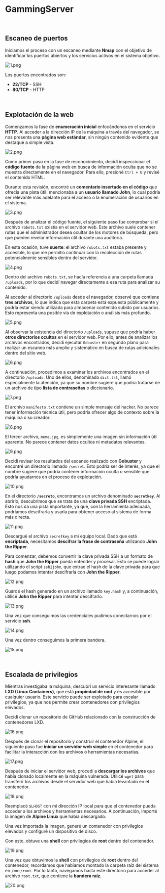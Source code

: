 # GammingServer

<br>

## Escaneo de puertos

Iniciamos el proceso con un escaneo mediante **Nmap** con el objetivo de identificar los puertos abiertos y los servicios activos en el sistema objetivo.

![1.png](./_resources/1.png)

Los puertos encontrados son:

- **22/TCP** - SSH
- **80/TCP** - HTTP

<br>

## Explotación de la web

Comenzamos la fase de **enumeración inicial** enfocándonos en el servicio **HTTP**. Al acceder a la dirección IP de la máquina a través del navegador, se nos presenta una **página web estándar**, sin ningún contenido evidente que destaque a simple vista.

![2.png](./_resources/2.png)

Como primer paso en la fase de reconocimiento, decidí inspeccionar el **código fuente** de la página web en busca de información oculta que no se muestra directamente en el navegador. Para ello, presioné `Ctrl + U` y revisé el contenido HTML.

Durante esta revisión, encontré un **comentario insertado en el código** que ofrecía una pista útil: mencionaba a un **usuario llamado John**, lo cual podría ser relevante más adelante para el acceso o la enumeración de usuarios en el sistema.

![3.png](./_resources/3.png)

Después de analizar el código fuente, el siguiente paso fue comprobar si el archivo `robots.txt` existía en el servidor web. Este archivo suele contener rutas que el administrador desea ocultar de los motores de búsqueda, pero que pueden revelar información útil durante una auditoría.

En esta ocasión, tuve **suerte**: el archivo `robots.txt` estaba presente y accesible, lo que me permitió continuar con la recolección de rutas potencialmente sensibles dentro del servidor.

![4.png](./_resources/4.png)

Dentro del archivo `robots.txt`, se hacía referencia a una carpeta llamada `/uploads`, por lo que decidí navegar directamente a esa ruta para analizar su contenido.

Al acceder al directorio `/uploads` desde el navegador, observé que contiene **tres archivos**, lo que indica que esta carpeta está expuesta públicamente y podría estar siendo utilizada para almacenar contenido subido por usuarios. Esto representa una posible vía de explotación o análisis más profundo.

![5.png](./_resources/5.png)

Al observar la existencia del directorio `/uploads`, supuse que podría haber **otros directorios ocultos** en el servidor web. Por ello, antes de analizar los archivos encontrados, decidí ejecutar `Gobuster` en segundo plano para realizar un escaneo más amplio y sistemático en busca de rutas adicionales dentro del sitio web.

![6.png](./_resources/6.png)

A continuación, procedimos a examinar los archivos encontrados en el directorio `/uploads`. Uno de ellos, denominado `dict.lst`, llamó especialmente la atención, ya que su nombre sugiere que podría tratarse de un archivo de tipo **lista de contraseñas** o diccionario.

![7.png](./_resources/7.png)

El archivo `manifesto.txt` contiene un simple mensaje del hacker. No parece tener información técnica útil, pero podría ofrecer algo de contexto sobre la máquina o su creador.

![8.png](./_resources/8.png)

El tercer archivo, `meme.jpg`, es simplemente una imagen sin información útil aparente. No parece contener datos ocultos ni metadatos relevantes.

![9.png](./_resources/9.png)

Decidí revisar los resultados del escaneo realizado con **Gobuster** y encontré un directorio llamado `/secret`. Esto podría ser de interés, ya que el nombre sugiere que podría contener información oculta o sensible que podría ayudarnos en el proceso de explotación.

![10.png](./_resources/10.png)

En el directorio **`/secreto`**, encontramos un archivo denominado **`secretkey`**. Al abrirlo, descubrimos que se trata de una **clave privada SSH** encriptada. Esto nos da una pista importante, ya que, con la herramienta adecuada, podríamos descifrarla y usarla para obtener acceso al sistema de forma más directa.

![11.png](./_resources/11.png)

Descargué el archivo `secretkey` a mi equipo local. Dado que está **encriptada**, necesitamos **descifrar la frase de contraseña** utilizando **John the Ripper**.

Para comenzar, debemos convertir la clave privada SSH a un formato de **hash** que **John the Ripper** pueda entender y procesar. Esto se puede lograr utilizando el script `ssh2john`, que extrae el hash de la clave privada para que luego podamos intentar descifrarla con **John the Ripper**.

![12.png](./_resources/12.png)

Guardé el hash generado en un archivo llamado `key.hash` y, a continuación, utilicé **John the Ripper** para intentar descifrarlo.

![13.png](./_resources/13.png)

Una vez que conseguimos las credenciales pudimos conectarnos por el servicio **ssh**.

![14.png](./_resources/14.png)

Una vez dentro conseguimos la primera bandera.

![15.png](./_resources/15.png)


<br>

## Escalada de privilegios

Mientras investigaba la máquina, descubrí un servicio interesante llamado **LXD (Linux Containers)**, que está **propiedad de root** y es accesible por cualquier usuario. Este servicio puede ser explotado para escalar privilegios, ya que nos permite crear contenedores con privilegios elevados.

Decidí clonar un repositorio de GitHub relacionado con la construcción de contenedores LXD.

![16.png](./_resources/16.png)

Después de clonar el repositorio y construir el contenedor Alpine, el siguiente paso fue **iniciar un servidor web simple** en el contenedor para facilitar la interacción con los archivos o herramientas necesarias.

![17.png](./_resources/17.png)

Después de iniciar el servidor web, procedí a **descargar los archivos** que había clonado localmente en la máquina vulnerada. Utilicé `wget` para transferir los archivos desde el servidor web que había levantado en el contenedor.

![18.png](./_resources/18.png)

Reemplacé `$LHOST` con mi dirección IP local para que el contenedor pueda acceder a los archivos y herramientas necesarios. A continuación, importé la imagen de **Alpine Linux** que había descargado.

Una vez importada la imagen, generé un contenedor con privilegios elevados y configuré un dispositivo de disco.

Con esto, obtuve una **shell** con privilegios de **root** dentro del contenedor.

![19.png](./_resources/19.png)

Una vez que obtuvimos la **shell** con privilegios de **root** dentro del contenedor, recordamos que habíamos montado la carpeta raíz del sistema en `/mnt/root`. Por lo tanto, navegamos hasta este directorio para acceder al archivo `root.txt`, que contiene la **bandera raíz**.

![20.png](./_resources/20.png)
